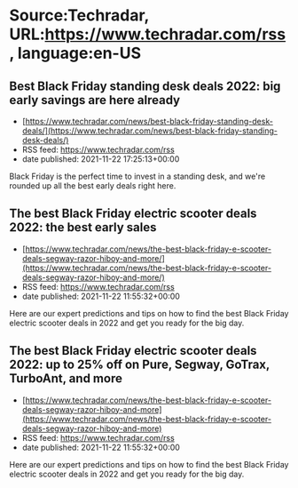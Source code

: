 # Source:Techradar, URL:https://www.techradar.com/rss, language:en-US

## Best Black Friday standing desk deals 2022: big early savings are here already
 - [https://www.techradar.com/news/best-black-friday-standing-desk-deals/](https://www.techradar.com/news/best-black-friday-standing-desk-deals/)
 - RSS feed: https://www.techradar.com/rss
 - date published: 2021-11-22 17:25:13+00:00

Black Friday is the perfect time to invest in a standing desk, and we're rounded up all the best early deals right here.

## The best Black Friday electric scooter deals 2022: the best early sales
 - [https://www.techradar.com/news/the-best-black-friday-e-scooter-deals-segway-razor-hiboy-and-more/](https://www.techradar.com/news/the-best-black-friday-e-scooter-deals-segway-razor-hiboy-and-more/)
 - RSS feed: https://www.techradar.com/rss
 - date published: 2021-11-22 11:55:32+00:00

Here are our expert predictions and tips on how to find the best Black Friday electric scooter deals in 2022 and get you ready for the big day.

## The best Black Friday electric scooter deals 2022: up to 25% off on Pure, Segway, GoTrax, TurboAnt, and more
 - [https://www.techradar.com/news/the-best-black-friday-e-scooter-deals-segway-razor-hiboy-and-more](https://www.techradar.com/news/the-best-black-friday-e-scooter-deals-segway-razor-hiboy-and-more)
 - RSS feed: https://www.techradar.com/rss
 - date published: 2021-11-22 11:55:32+00:00

Here are our expert predictions and tips on how to find the best Black Friday electric scooter deals in 2022 and get you ready for the big day.

